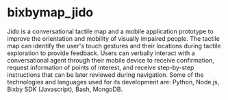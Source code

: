 # bixbymap_jido
Jido is a conversational tactile map and a mobile application prototype to improve the orientation and mobility of visually impaired people. The tactile map can identify the user's touch gestures and their locations during tactile exploration to provide feedback. Users can verbally interact with a conversational agent through their mobile device to receive confirmation, request information of points of interest, and receive step-by-step instructions that can be later reviewed during navigation. Some of the technologies and languages used for its development are: Python, Node.js, Bixby SDK (Javascript), Bash, MongoDB.
